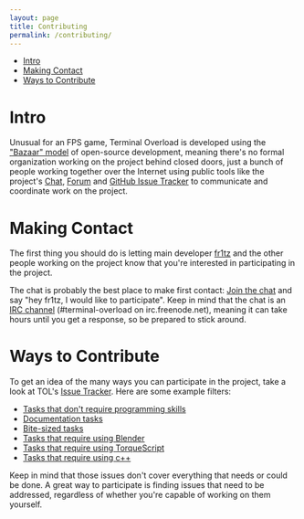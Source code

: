 ```yaml
---
layout: page
title: Contributing
permalink: /contributing/
---
```


* [Intro](#intro)
* [Making Contact](#contact)
* [Ways to Contribute](#tasks)

# <a name="intro"></a> Intro
Unusual for an FPS game, Terminal Overload is developed using 
the ["Bazaar" model](http://en.wikipedia.org/wiki/The_Cathedral_and_the_Bazaar) of 
open-source development, meaning there's no formal organization working on the 
project behind closed doors, just a bunch of people working together over the
Internet using public tools like the project's [Chat](/community#chat), 
[Forum](/community#forum) and [GitHub Issue Tracker](https://github.com/fr1tz/terminal-overload/issues)
to communicate and coordinate work on the project.

# <a name="contact"></a> Making Contact
The first thing you should do is letting main developer 
[fr1tz](mailto:mg@wasted.ch) and the other people
working on the project know that you're interested in participating in
the project.

The chat is probably the best place to make first contact:
[Join the chat](http://terminal-overload.org/community#chat) and say "hey fr1tz, I would like to participate".
Keep in mind that the chat is an [IRC channel](http://en.wikipedia.org/wiki/Internet_Relay_Chat)
(#terminal-overload on irc.freenode.net), 
meaning it can take hours until you get a response, so be prepared to stick around. 

# <a name="tasks"></a> Ways to Contribute
To get an idea of the many ways you can participate in the project, take a look
at TOL's [Issue Tracker](https://github.com/fr1tz/terminal-overload/issues).
Here are some example filters:

* [Tasks that don't require programming skills](https://github.com/fr1tz/terminal-overload/issues?q=is%3Aopen+is%3Aissue+label%3Anocode)
* [Documentation tasks](https://github.com/fr1tz/terminal-overload/issues?q=is%3Aopen+is%3Aissue+label%3Adocumentation)
* [Bite-sized tasks](https://github.com/fr1tz/terminal-overload/issues?q=is%3Aopen+is%3Aissue+label%3Abitesized)
* [Tasks that require using Blender](https://github.com/fr1tz/terminal-overload/issues?q=is%3Aopen+is%3Aissue+label%3Ablender)
* [Tasks that require using TorqueScript](https://github.com/fr1tz/terminal-overload/issues?q=is%3Aopen+is%3Aissue+label%3Atorquescript)
* [Tasks that require using c++](https://github.com/fr1tz/terminal-overload/issues?q=is%3Aopen+is%3Aissue+label%3Ac%2B%2B)

Keep in mind that those issues don't cover everything that needs or could be done.
A great way to participate is finding issues that need to be addressed,
regardless of whether you're capable of working on them yourself.
